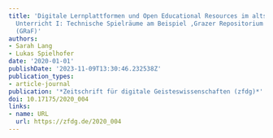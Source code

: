 ```yaml
---
title: 'Digitale Lernplattformen und Open Educational Resources im altsprachlichen
  Unterricht I: Technische Spielräume am Beispiel ‚Grazer Repositorium antiker Fabeln‘
  (GRaF)'
authors:
- Sarah Lang
- Lukas Spielhofer
date: '2020-01-01'
publishDate: '2023-11-09T13:30:46.232538Z'
publication_types:
- article-journal
publication: '*Zeitschrift für digitale Geisteswissenschaften (zfdg)*'
doi: 10.17175/2020_004
links:
- name: URL
  url: https://zfdg.de/2020_004
---
```

